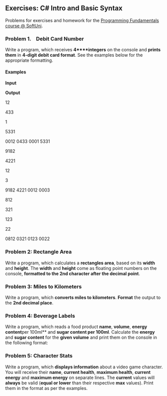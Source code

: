 ## Exercises: C# Intro and Basic Syntax

Problems for exercises and homework for the
[Programming
Fundamentals course @ SoftUni](https://softuni.bg/courses/programming-fundamentals).

### Problem 1.    Debit Card Number

Write a program, which receives **4****integers** on the
console and **prints them** in **4-digit debit card format**. See the
examples below for the appropriate formatting.

#### Examples

 

**Input**

 

**Output**

 

12

433

1

5331

 

0012
  0433 0001 5331

 

9182

4221

12

3

 

9182
  4221 0012 0003

 

812

321

123

22

 

0812
  0321 0123 0022

### Problem 2: Rectangle Area

Write a program, which calculates a **rectangles area**, based on its **width** and **height**. The **width** and **height** come as floating point numbers
on the console, **formatted to the 2nd character after the decimal point**.

### Problem 3: Miles to Kilometers

Write a program, which **converts miles to kilometers**. **Format** the output to the **2nd decimal place**.

### Problem 4: Beverage Labels

Write a program, which reads a food product
**name**, **volume**, **energy content**per 100ml** and **sugar content per 100ml**. Calculate the **energy** and **sugar content**
for the **given volume** and print them
on the console in the following format:

### Problem 5: Character Stats

Write a program, which **displays information** about a video game character. You will receive
their **name**, **current health**, **maximum
health**, **current energy** and **maximum energy** on separate lines. The **current** values will **always** be valid (**equal or lower** than their respective **max** values). Print them in the format as per the examples.
